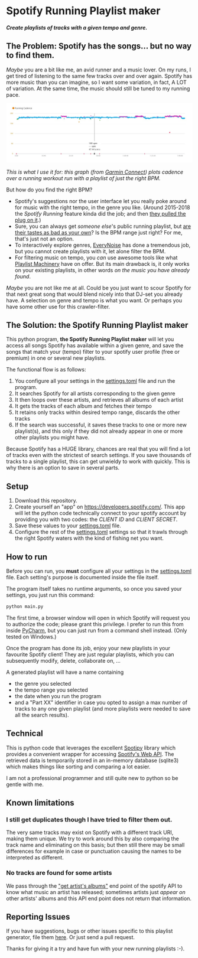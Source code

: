# Spotify Running Playlist maker

##### Create playlists of tracks with a given tempo and genre.


## The Problem: Spotify has the songs... but no way to find them. 

_Maybe_ you are a bit like me, an avid runner and a music lover. 
On my runs, I get tired of listening to the same few tracks over and over again. 
Spotify has more music than you can imagine, so I want some variation, in fact, A LOT of variation. 
At the same time, the music should still be tuned to my running pace.

![A running workout on a playlist with just the right BPM.](./cadence.jpg "A running workout on a playlist with just the right BPM.")

_This is what I use it for: this graph (from [Garmin Connect](https://connect.garmin.com)) plots cadence over a running workout run with a playlist of just the right BPM._

But how do you find the right BPM?
- Spotify's suggestions nor the user interface let you really poke around for music with the right tempo, in the genre you like. 
(Around 2015-2018 the _Spotify Running_ feature kinda did the job; and then [they pulled the plug on it](https://community.spotify.com/t5/Content-Questions/Retirement-of-our-Running-Feature/td-p/4383603).)
- Sure, you can always get _someone else_'s public running playlist, but [are their tastes as bad as your own](https://pudding.cool/2021/10/judge-my-music/)? Is the BPM range just right? For me, that's just not an option. 
- To interactively explore genres, [EveryNoise](https://everynoise.com) has done a tremendous job, but you cannot create playlists with it, let alone filter the BPM. 
- For filtering music on tempo, you _can_ use awesome tools like what [Playlist Machinery](http://sortyourmusic.playlistmachinery.com) have on offer. 
  But its main drawback is, it only works on your existing playlists, in other words _on the music you have already found_.  


_Maybe_ you are not like me at all. Could be you just want to scour Spotify for that next great song that would
blend nicely into that DJ-set you already have. A selection on genre and tempo is what you want. 
Or perhaps you have some other use for this crawler-filter.  

## The Solution: the Spotify Running Playlist maker

This python program, **the Spotify Running Playlist maker** will let you access all songs Spotify has available within a given genre, 
and save the songs that match your (tempo) filter to your spotify user profile (free or premium) in one or several new playlists.

The functional flow is as follows: 
1. You configure all your settings in the [settings.toml](.\settings.toml) file and run the program.  
2. It searches Spotify for all artists corresponding to the given genre
3. It then loops over these artists, and retrieves all albums of each artist
4. It gets the tracks of each album and fetches their tempo
5. It retains only tracks within desired tempo range, discards the other tracks
6. If the search was successful, it saves these tracks to one or more new playlist(s),
and this only if they did not already appear in one or more other playlists you might have.

Because Spotify has a HUGE library, chances are real that you will find a lot of tracks even with the strictest of search settings.
If you save thousands of tracks to a single playlist, this can get unwieldy to work with quickly. 
This is why there is an option to save in several parts. 

## Setup

1. Download this repository. 
2. Create yourself an "app" on https://developers.spotify.com/.
This app will let the python code technically connect to your spotify account by providing you with two codes: the _CLIENT ID_ and _CLIENT SECRET_.
3. Save these values to your [settings.toml](.\settings.toml) file.
4. Configure the rest of the [settings.toml](.\settings.toml) settings so that it trawls through the right Spotify waters with the kind of fishing net you want.


## How to run

Before you can run, you **must** configure all your settings in the [settings.toml](.\settings.toml) file.
Each setting's purpose is documented inside the file itself. 

The program itself takes no runtime arguments, so once you saved your settings, you just run this command:
```python
python main.py
```
The first time, a browser window will open in which Spotify will request you to authorize the code; please grant this privilege. 
I prefer to run this from inside [PyCharm](https://www.jetbrains.com/pycharm/download), but you can just run from a command shell instead. (Only tested on Windows.) 


Once the program has done its job, enjoy your new playlists in your favourite Spotify client! 
They are just regular playlists, which you can subsequently modify, delete, collaborate on, ...


A generated playlist will have a name containing 
   - the genre you selected
   - the tempo range you selected
   - the date when you run the program
   - and a "Part XX" identifier in case you opted to assign a max number of tracks to any one given playlist (and more playlists were needed to save all the search results).  

## Technical
This is python code that leverages the excellent [Spotipy](https://spotipy.readthedocs.io) library which provides a
convenient wrapper for accessing [Spotify's Web API](https://developer.spotify.com/documentation/web-api/reference/#/).
The retrieved data is temporarily stored in an in-memory database (sqlite3) which makes things like sorting and comparing a lot easier. 

I am not a professional programmer and still quite new to python so be gentle with me. 

## Known limitations
### I still get duplicates though I have tried to filter them out.
The very same tracks may exist on Spotify with a different track URI, making them unique. 
We try to work around this by also comparing the track name and eliminating on this basis; 
but then still there may be small differences for example in case or punctuation causing the names to be interpreted as different.

### No tracks are found for some artists
We pass through the ["get artist's albums"](https://developer.spotify.com/documentation/web-api/reference/#/operations/get-an-artists-albums) 
end point of the spotify API to know what music an artist has released;
sometimes artists just _appear on_ other artists' albums and this API end point does not return that information.

## Reporting Issues

If you have suggestions, bugs or other issues specific to this playlist generator,
file them [here](https://github.com/JohanVanHoye/spotify-running-playlist-maker/issues).
Or just send a pull request.

Thanks for giving it a try and have fun with your new running playlists :-). 